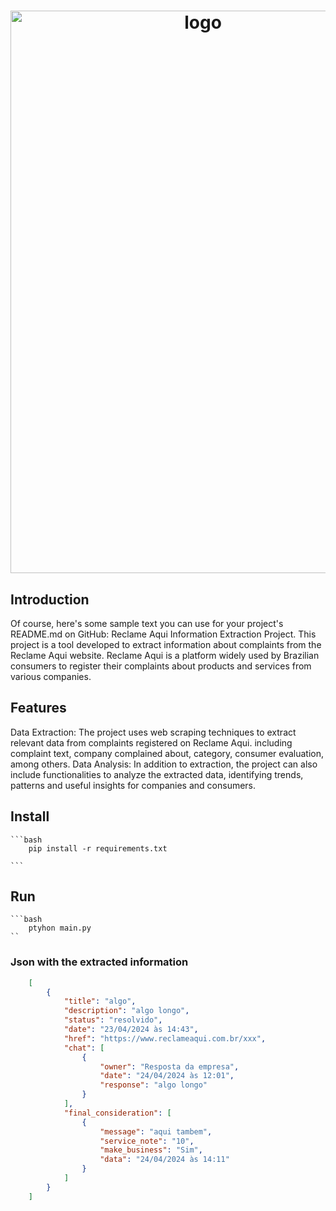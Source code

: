 <h1 align="center">
	<img alt="logo" src="https://www.python.org/static/community_logos/python-logo-generic.svg" style="width: 600px; height: 900;">
</h1>


## Introduction
Of course, here's some sample text you can use for your project's README.md on GitHub:
Reclame Aqui Information Extraction Project.
This project is a tool developed to extract information about complaints from the Reclame Aqui website. 
Reclame Aqui is a platform widely used by Brazilian consumers to register their complaints about products and services from various companies.

## Features
Data Extraction: The project uses web scraping techniques to extract relevant data from complaints registered on Reclame Aqui.
including complaint text, company complained about, category, consumer evaluation, among others.
Data Analysis: In addition to extraction, the project can also include functionalities to analyze the extracted data,
identifying trends, patterns and useful insights for companies and consumers.



## Install
    ```bash
        pip install -r requirements.txt

    ```
## Run

    ```bash
        ptyhon main.py
    ``

### Json with the extracted information
```json
    [
        {
            "title": "algo",
            "description": "algo longo",
            "status": "resolvido",
            "date": "23/04/2024 às 14:43",
            "href": "https://www.reclameaqui.com.br/xxx",
            "chat": [
                {
                    "owner": "Resposta da empresa",
                    "date": "24/04/2024 às 12:01",
                    "response": "algo longo"
                }
            ],
            "final_consideration": [
                {
                    "message": "aqui tambem",
                    "service_note": "10",
                    "make_business": "Sim",
                    "data": "24/04/2024 às 14:11"
                }
            ]
        }
    ]
```
